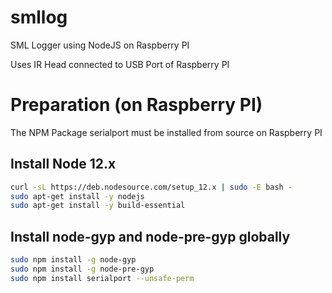 # smllog

SML Logger using NodeJS on Raspberry PI

Uses IR Head connected to USB Port of Raspberry PI

# Preparation (on Raspberry PI)

The NPM Package serialport must be installed from source on Raspberry PI

## Install Node 12.x

```bash
curl -sL https://deb.nodesource.com/setup_12.x | sudo -E bash -
sudo apt-get install -y nodejs
sudo apt-get install -y build-essential
```

## Install node-gyp and node-pre-gyp globally

```bash
sudo npm install -g node-gyp
sudo npm install -g node-pre-gyp
sudo npm install serialport --unsafe-perm
```
